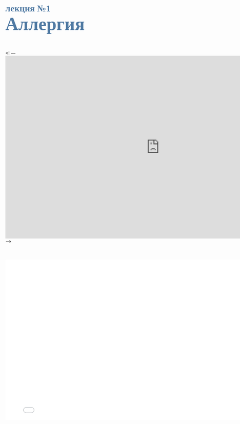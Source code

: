 # <span style="color: #507AA3; font-family: Corbel Light;">лекция №1 </span><br><span style="color: #507AA3; font-family: Corbel Light; font-size: 200%">Аллергия</span>
<br/>

<! –– <iframe src="https://docs.google.com/presentation/d/e/2PACX-1vRAq-dwLDB8S9pd4wb7F7tqbqVJIdVCqvmB-J38tk0cRD7a8_7POCRNsawhENJTiaS0q6OnXrseJ-uY/embed?start=false&loop=false&delayms=60000" frameborder="0" width="960" height="569" allowfullscreen="true" mozallowfullscreen="true" webkitallowfullscreen="true"></iframe> 
––>


<br>
<br>
<embed class="pdf" 
               src=
"./1-allergy-slides.pdf"
            width="800" height="500">
